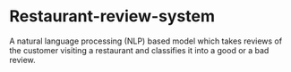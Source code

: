 # Restaurant-review-system
A natural language processing (NLP) based model which takes reviews of the customer visiting a restaurant and classifies it into a good or a bad review.

